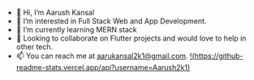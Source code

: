 - 👋 Hi, I’m Aarush Kansal
- 👀 I’m interested in Full Stack Web and App Development.  
- 🌱 I’m currently learning MERN stack
- 💞️ Looking to collaborate on Flutter projects and would love to help in other tech.
- 📫 You can reach me at aarukansal2k1@gmail.com.
[!(https://github-readme-stats.vercel.app/api?username=Aarush2k1)](https://github.com/anuraghazra/github-readme-stats)
<!---
Aarush2k1/Aarush2k1 is a ✨ special ✨ repository because its `README.md` (this file) appears on your GitHub profile.
You can click the Preview link to take a look at your changes.
--->
